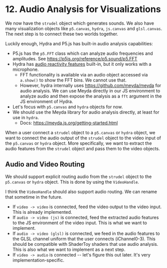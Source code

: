 # 12. Audio Analysis for Visualizations

We now have the `strudel` object which generates sounds. We also have many visualization objects like `p5.canvas`, `hydra`, `js.canvas` and `glsl.canvas`. The next step is to connect these two worlds together.

Luckily enough, Hydra and P5.js has built-in audio analysis capabilities:

- P5.js has the `p5.FFT` class which can analyze audio frequencies and amplitudes. See <https://p5js.org/reference/p5.sound/p5.FFT>
- Hydra has [audio reactivity features](https://hydra.ojack.xyz/hydra-docs-v2/docs/learning/sequencing-and-interactivity/audio/#audio-reactivity) built-in, but it only works with a microphone.
  - FFT functionality is available via an audio object accessed via `a.show()` to show the FFT bins. We cannot use that.
  - However, hydra internally uses <https://github.com/meyda/meyda> for audio analysis. We can use Meyda directly in our JS environment to analyze audio and then expose the analysis as a `fft` argument in the JS environment of Hydra.
- Let's focus with `p5.canvas` and `hydra` objects for now.
- We should use the Meyda library for audio analysis directly, at least for use in `hydra`.
  - Docs: <https://meyda.js.org/getting-started.html>

When a user connect a `strudel` object to a `p5.canvas` or `hydra` object, we want to connect the audio output of the `strudel` object to the video input of the `p5.canvas` or `hydra` object. More specifically, we want to extract the audio features from the `strudel` object and pass them to the video objects.

## Audio and Video Routing

We should support explicit routing audio from the `strudel` object to the `p5.canvas` or `hydra` object. This is done by using the `VideoHandle`.

I think the `VideoHandle` should also support audio routing. We can rename that sometime in the future.

- If `video -> video` is connected, feed the video output to the video input. This is already implemented.
- If `audio -> video (js)` is connected, feed the extracted audio features to the JS environment of the video input. This is what we want to implement.
- If `audio -> video (glsl)` is connected, we feed in the audio features to the GLSL channel uniform that the user connects (iChannel0-3). This should be compatible with ShaderToy shaders that use audio analysis. This is also what we want to implement as a next step.
- If `video -> audio` is connected -- let's figure this out later. It's very implementation-specific.
